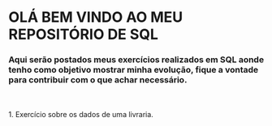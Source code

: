 # OLÁ BEM VINDO AO MEU REPOSITÓRIO DE SQL

### Aqui serão postados meus exercícios realizados em SQL aonde tenho como objetivo mostrar minha evolução, fique a vontade para contribuir com o que achar necessário.
<br>
<br>
1. Exercício sobre os dados de uma livraria.
